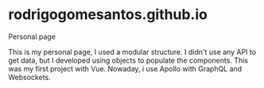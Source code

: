 # rodrigogomesantos.github.io
Personal page

This is my personal page, I used a modular structure. I didn't use any API to get data, but I developed using objects to populate the components. This was my first project with Vue. Nowaday, i use Apollo with GraphQL and Websockets. 
